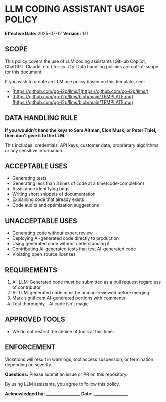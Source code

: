 # LLM CODING ASSISTANT USAGE POLICY

**Effective Date:** 2025-07-12
**Version:** 1.0

## SCOPE
This policy covers the use of LLM coding assistants (GitHub Copilot, ChatGPT, Claude, etc.) for `go-i2p`.
Data handling policies are out-of-scope for this document.

If you wish to create an LLM use policy based on this template, see:
 - [https://github.com/go-i2p/llms/](https://github.com/go-i2p/llms/)
 - [https://github.com/go-i2p/llms/blob/main/TEMPLATE.md](https://github.com/go-i2p/llms/blob/main/TEMPLATE.md)

## DATA HANDLING RULE
**If you wouldn't hand the keys to Sam Altman, Elon Musk, or Peter Thiel, then don't give it to the LLM.**

This includes: credentials, API keys, customer data, proprietary algorithms, or any sensitive information.

## ACCEPTABLE USES
- Generating tests
- Generating less than 3 lines of code at a time(code-completion)
- Assistance identifying bugs
- Writing short snippets of documentation
- Explaining code that already exists
- Code audits and optimization suggestions

## UNACCEPTABLE USES
- Generating code without expert review
- Deploying AI-generated code directly to production
- Using generated code without understanding it
- Contributing AI-generated tests that test AI-generated code
- Violating open source licenses

## REQUIREMENTS
1. All LLM-Generated code must be submitted as a pull request regardless of contributor
2. All LLM-generated code must be human-reviewed before merging
3. Mark significant AI-generated portions with comments
4. Test thoroughly - AI code isn't magic

## APPROVED TOOLS
- We do not restrict the choice of tools at this time.

## ENFORCEMENT
Violations will result in warnings, tool access suspension, or termination depending on severity.

**Questions:** Please submit an issue or PR on this repository.

By using LLM assistants, you agree to follow this policy.

**Acknowledged by:** _________________ **Date:** _________________
